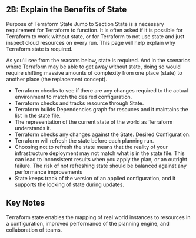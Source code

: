 ## 2B: Explain the Benefits of State


Purpose of Terraform State
Jump to Section
State is a necessary requirement for Terraform to function. It is often asked if it is possible for Terraform to work without state, or for Terraform to not use state and just inspect cloud resources on every run. This page will help explain why Terraform state is required.

As you'll see from the reasons below, state is required. And in the scenarios where Terraform may be able to get away without state, doing so would require shifting massive amounts of complexity from one place (state) to another place (the replacement concept).

* Terraform checks to see if there are any changes required to the actual environment to match the desired configuration.
* Terraform checks and tracks resource through State.
* Terraform builds Dependencies graph for resouces and it maintains the list in the state file.
* The representation of the current state of the world as Terraform understands it.
* Terraform checks any changes against the State.  Desired Configuration.
* Terraform will refresh the state before each planning run.
* Choosing not to refresh the state means that the reality of your infrastructure deployment may not match what is in the state file.  This can lead to inconsistent results when you apply the plan, or an outright failure. The risk of not refreshing state should be balanced against any performance improvements
* State keeps track of the version of an applied configuration, and it supports the locking of state during updates.

## Key Notes
Terraform state enables the mapping of real world instances to resources in
a configuration, improved performance of the planning engine, and collaboration of teams.